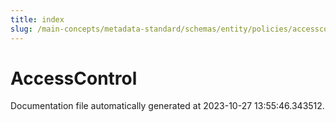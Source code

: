 ```yaml
---
title: index
slug: /main-concepts/metadata-standard/schemas/entity/policies/accesscontrol
---
```


# AccessControl

Documentation file automatically generated at 2023-10-27 13:55:46.343512.
